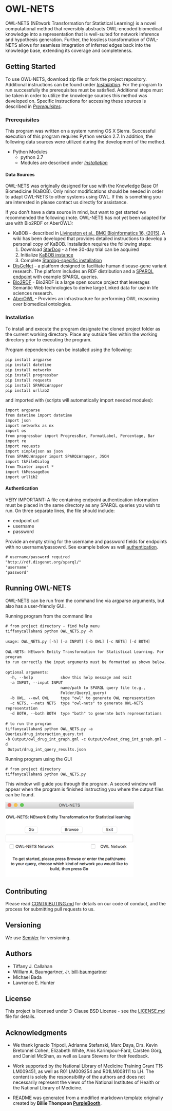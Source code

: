 # OWL-NETS

OWL-NETS (NEtwork Transformation for Statistical Learning) is a novel computational method that reversibly abstracts OWL-encoded biomedical knowledge into a representation that is well-suited for network inference and hypothesis generation. Further, the lossless transformation of OWL-NETS allows for seamless integration of inferred edges back into the knowledge base, extending its coverage and completeness.

## Getting Started

To use OWL-NETS, download zip file or fork the project repository. Additional instructions can be found under [*Installation*](#installation). For the program to run successfully the prerequisites must be satisfied. Additional steps must be taken in order to utilize the knowledge sources this method was developed on. Specific instructions for accessing these sources is described in [*Prerequisites*](#prerequisites).

### Prerequisites

This program was written on a system running OS X Sierra. Successful execution of this program requires Python version 2.7. In addition, the following data sources were utilized during the development of the method.

  * Python Modules
    * python 2.7
    * Modules are described under [*Installation*](#Installation)


#### Data Sources
OWL-NETS was originally designed for use with the Knowledge Base Of Biomedicine (KaBOB). Only minor modifications should be needed in order to adapt OWL-NETS to other systems using OWL. If this is something you are interested in please contact us directly for assistance.

If you don't have a data source in mind, but want to get started we recommended the following (note. OWL-NETS has not yet been adapted for use with Bio2RDF or AberOWL):
* KaBOB - described in [Livingston et al., BMC Bioinformatics 16, (2015)](https://bmcbioinformatics.biomedcentral.com/articles/10.1186/s12859-015-0559-3). A wiki has been developed that provides detailed instructions to develop a personal copy of KaBOB. Installation requires the following steps:
   1. Download [StarDog](https://www.stardog.com/) - a free 30-day trial can be acquired
   2. Initialize [KaBOB instance](https://github.com/bill-baumgartner/kabob.app/wiki)
   3. Complete [Stardog-specific installation](https://github.com/bill-baumgartner/kabob.app/wiki/KaBOB-installation-(Stardog))
* [DisGeNet](http://www.disgenet.org/web/DisGeNET/menu/home) - a platform designed to facilitate human disease-gene variant research. The platform includes an RDF distribution and a [SPARQL endpoint](http://www.disgenet.org/web/DisGeNET/menu/rdf) with example SPARQL queries.
* [Bio2RDF](https://github.com/bio2rdf/bio2rdf-scripts/wiki) - Bio2RDF is a large open source project that leverages Semantic Web technologies to derive large Linked data for use in life sciences research.
* [AberOWL](http://aber-owl.net/) - Provides an infrastructure for performing OWL reasoning over biomedical ontologies.

### Installation

To install and execute the program designate the cloned project folder as the current working directory. Place any outside files within the working directory prior to executing the program.

Program dependencies can be installed using the following:

```
pip install argparse
pip install datetime
pip install networkx
pip install progressbar
pip install requests
pip install SPARQLWrapper
pip install urllab2
```

and imported with (scripts will automatically import needed modules):

```
import argparse
from datetime import datetime
import json
import networkx as nx
import os
from progressbar import ProgressBar, FormatLabel, Percentage, Bar
import re
import requests
import simplejson as json
from SPARQLWrapper import SPARQLWrapper, JSON
import tkFileDialog
from Tkinter import *
import tkMessageBox
import urllib2
```

#### Authentication
VERY IMPORTANT: A file containing endpoint authentication information must be placed in the same directory as any SPARQL queries you wish to run. On three separate lines, the file should include:
* endpoint url
* username
* password

Provide an empty string for the username and password fields for endpoints with no username/passowrd. See example below as well [authentication](https://github.com/callahantiff/owl-nets/blob/master/authentication).
```
# username/password required
"http://rdf.disgenet.org/sparql/"
'username'
'password'
```

## Running OWL-NETS
OWL-NETS can be run from the command line via argparse arguments, but also has a user-friendly GUI.

Running program from the command line
```
# from project directory - find help menu
tiffanycallahan$ python OWL_NETS.py -h

usage: OWL_NETS.py [-h] [-a INPUT] [-b OWL] [-c NETS] [-d BOTH]

OWL-NETS: NEtwork Entity Transformation for Statistical Learning. For program
to run correctly the input arguments must be formatted as shown below.

optional arguments:
  -h, --help            show this help message and exit
  -a INPUT, --input INPUT
                        name/path to SPARQL query file (e.g.,
                        Folder/Query1_query)
  -b OWL, --owl OWL     type "owl" to generate OWL representation
  -c NETS, --nets NETS  type "owl-nets" to generate OWL-NETS representation
  -d BOTH, --both BOTH  type "both" to generate both representations

# to run the program
tiffanycallahan$ python OWL_NETS.py -a Queries/drug_interaction_query.txt
-b Output/owl_drug_int_graph.gml -c Output/owlnet_drug_int_graph.gml -d
 Output/drug_int_query_results.json
```


Running program using the GUI
```
# from project directory
tiffanycallahan$ python OWL_NETS.py
```

This window will guide you through the program. A second window will appear when the program is finished instructing you where the output files can be found.

<img src="https://github.com/callahantiff/owl-nets/blob/master/images/OWL-NETS_GUI.png" width="400">


## Contributing

Please read [CONTRIBUTING.md](https://github.com/callahantiff/owl-nets/blob/master/CONTRIBUTING.md) for details on our code of conduct, and the process for submitting pull requests to us.

## Versioning

We use [SemVer](http://semver.org/) for versioning.

## Authors

* Tiffany J. Callahan
* William A. Baumgartner, Jr. [bill-baumgartner](https://github.com/bill-baumgartner)
* Michael Bada
* Lawrence E. Hunter


## License

This project is licensed under 3-Clause BSD License - see the [LICENSE.md](https://github.com/callahantiff/owl-nets/blob/master/LICENSE) file for details.

## Acknowledgments

* We thank Ignacio Tripodi, Adrianne Stefanski, Marc Daya, Drs. Kevin Bretonnel Cohen, Elizabeth White, Anis Karimpour-Fard, Carsten Görg, and Daniel McShan, as well as Laura Stevens for their feedback.

* Work supported by the National Library of Medicine Training Grant T15 LM009451, as well as R01 LM009254 and R01LM008111 to LH. The content is solely the responsibility of the authors and does not necessarily represent the views of the National Institutes of Health or the National Library of Medicine.

* README was generated from a modified markdown template originally created by **Billie Thompson [PurpleBooth](https://github.com/PurpleBooth)**.
